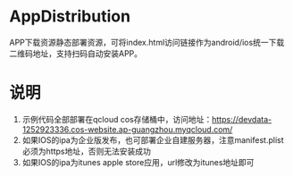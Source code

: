 # AppDistribution

APP下载资源静态部署资源，可将index.html访问链接作为android/ios统一下载二维码地址，支持扫码自动安装APP。

# 说明

1. 示例代码全部部署在qcloud cos存储桶中，访问地址：https://devdata-1252923336.cos-website.ap-guangzhou.myqcloud.com/
2. 如果IOS的ipa为企业版发布，也可部署企业自建服务器，注意manifest.plist必须为https地址，否则无法安装成功
3. 如果IOS的ipa为itunes apple store应用，url修改为itunes地址即可
